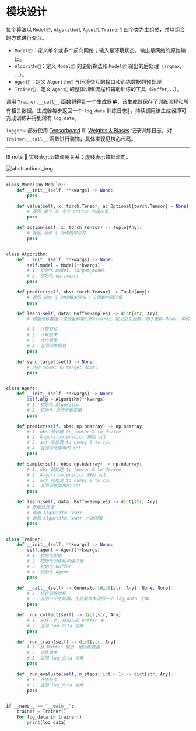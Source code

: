 # 模块设计

每个算法以 `Model📦`, `Algorithm👣`, `Agent🤖`, `Trainer🔁` 四个类为主组成，并以组合的方式进行交互。

- `Model📦`：定义单个或多个前向网络；输入是环境状态，输出是网络的原始输出。
- `Algorithm👣`：定义 `Model📦` 的更新算法和 `Model📦` 输出的后处理（`argmax`, ...）。
- `Agent🤖`：定义 `Algorithm👣` 与环境交互的接口和训练数据的预处理。
- `Trainer🔁`：定义 `Agent🤖` 的整体训练流程和辅助训练的工具（`Buffer`, ...）。

调用 `Trainer.__call__` 函数将得到一个生成器📽，该生成器保存了训练流程和所有相关数据。生成器每步返回一个 `log_data` 训练日志📒，持续调用该生成器即可完成训练并得到所有 `log_data`。

`logger📊` 部分使用 [Tensorboard](https://www.tensorflow.org/tensorboard) 和 [Weights & Biases](https://wandb.ai/) 记录训练日志。对 `Trainer.__call__` 函数进行装饰，具体实现见核心代码。

---

!!! note
    🧵 实线表示函数调用关系；虚线表示数据流向。

![abstractions_img](/imgs/abstractions.jpg)

---

```python title="abstractions.py"
class Model(nn.Module):
    def __init__(self, **kwargs) -> None:
        pass

    def value(self, x: torch.Tensor, a: Optional[torch.Tensor] = None) -> Tuple[Any]:
        # 返回 单个 或 多个 critic 的输出值
        pass

    def action(self, x: torch.Tensor) -> Tuple[Any]:
        # 返回 动作 | 动作概率分布
        pass


class Algorithm:
    def __init__(self, **kwargs) -> None:
        self.model = Model(**kwargs)
        # 1. 初始化 model, target_model
        # 2. 初始化 optimizer
        pass

    def predict(self, obs: torch.Tensor) -> Tuple[Any]:
        # 返回 动作 | 动作概率分布 | Q函数的预估值
        pass

    def learn(self, data: BufferSamples) -> dict[str, Any]:
        # 根据训练数据（观测量和输入的reward），定义损失函数，用于更新 Model 中的参数。

        # 1. 计算目标
        # 2. 计算损失
        # 3. 优化模型
        # 4. 返回训练信息
        pass

    def sync_target(self) -> None:
        # 同步 model 和 target_model
        pass


class Agent:
    def __init__(self, **kwargs) -> None:
        self.alg = Algorithm(**kwargs)
        # 1. 初始化 Algorithm
        # 2. 初始化 运行步数变量
        pass

    def predict(self, obs: np.ndarray) -> np.ndarray:
        # 1. obs 预处理 to_tensor & to_device
        # 2. Algorithm.predict 得到 act
        # 3. act 后处理 to_numpy & to_cpu
        # 4. 返回评估使用的 act
        pass

    def sample(self, obs: np.ndarray) -> np.ndarray:
        # 1. obs 预处理 to_tensor & to_device
        # 2. Algorithm.predict 得到 act
        # 3. act 后处理 to_numpy & to_cpu
        # 4. 返回训练使用的 act
        pass

    def learn(self, data: BufferSamples) -> dict[str, Any]:
        # 数据预处理
        # 调用 Algorithm.learn
        # 返回 Algorithm.learn 的返回值
        pass


class Trainer:
    def __init__(self, **kwargs) -> None:
        self.agent = Agent(**kwargs)
        # 1. 初始化参数
        # 2. 初始化训练和评估环境
        # 3. 初始化 Buffer
        # 4. 初始化 Agent
        pass

    def __call__(self) -> Generator[dict[str, Any], None, None]:
        # 1. 规定训练流程
        # 2. 返回一个生成器，生成器每步返回一个 log_data 字典
        pass

    def _run_collect(self) -> dict[str, Any]:
        # 1. 采样一步，并加入到 Buffer 中
        # 2. 返回 log_data 字典
        pass

    def _run_train(self) -> dict[str, Any]:
        # 1. 从 Buffer 取出一组训练数据
        # 2. 训练单步
        # 3. 返回 log_data 字典
        pass

    def _run_evaluate(self, n_steps: int = 1) -> dict[str, Any]:
        # 1. 评估多步
        # 2. 返回 log_data 字典
        pass


if __name__ == "__main__":
    trainer = Trainer()
    for log_data in trainer():
        print(log_data)
```
